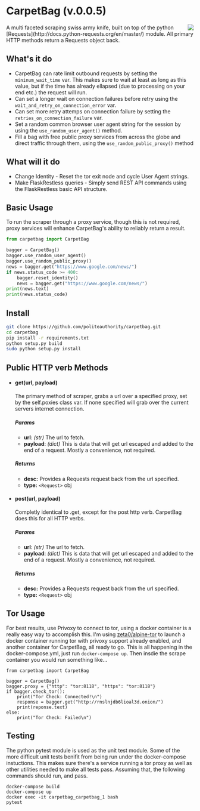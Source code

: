 # CarpetBag (v.0.0.5)
<img align="right" src="https://vol-1.nyc3.digitaloceanspaces.com/bad-actor.services/1-0xc/static/img/carpetbag.jpg">
A multi faceted scraping swiss army knife, built on top of the python [Requests](http://docs.python-requests.org/en/master/) module. All primary HTTP methods return a Requests object back.

## What's it do
- CarpetBag can rate limit outbound requests by setting the ```mininum_wait_time``` var. This makes sure to wait at least as long as this value, but if the time has already ellapsed (due to processing on your end etc.) the request will run.
- Can set a longer wait on connection failures before retry using the ```wait_and_retry_on_connection_error``` var.
- Can set more retry attemps on connection failure by setting the ```retries_on_connection_failure``` var.
- Set a random common browser user agent string for the session by using the ```use_random_user_agent()``` method.
- Fill a bag with free public proxy services from across the globe and direct traffic through them, using the ```use_random_public_proxy()``` method

## What will it do
- Change Identity - Reset the tor exit node and cycle User Agent strings.
- Make FlaskRestless queries - Simply send REST API commands using the FlaskRestless basic API structure.

## Basic Usage
To run the scraper through a proxy service, though this is not required, proxy services will enhance CarpetBag's ability to reliably return a result.
```python
from carpetbag import CarpetBag

bagger = CarpetBag()
bagger.use_random_user_agent()
bagger.use_random_public_proxy()
news = bagger.get("https://www.google.com/news/")
if news.status_code >= 400:
    bagger.reset_identity()
    news = bagger.get("https://www.google.com/news/")
print(news.text)
print(news.status_code)
```

## Install
```bash
git clone https://github.com/politeauthority/carpetbag.git
cd carpetbag
pip install -r requirements.txt
python setup.py build
sudo python setup.py install
```

## Public HTTP verb Methods
- #### **get(url, payload)**
    The primary method of scraper, grabs a url over a specified proxy, set by the self.poxies class var. If none specified will grab over the current servers internet connection.
    ##### Params
    - **url**: _(str)_ The url to fetch.
    - **payload**: _(dict)_ This is data that will get url escaped and added to the end of a request. Mostly a convenience, not required.
    ##### Returns
    - **desc:** Provides a Requests request back from the url specified.
    - **type:** `<Request>` obj
- #### **post(url, payload)**
  Completly identical to .get, except for the post http verb. CarpetBag does this for all HTTP verbs.
    ##### Params
    - **url**: _(str)_ The url to fetch.
    - **payload**: _(dict)_ This is data that will get url escaped and added to the end of a request. Mostly a convenience, not required.
    ##### Returns
    - **desc:** Provides a Requests request back from the url specified.
    - **type:** `<Request>` obj
## Tor Usage
For best results, use Privoxy to connect to tor, using a docker container is a really easy way to accomplish this. I'm using [zeta0/alpine-tor](https://github.com/zuazo/alpine-tor-docker) to launch a docker container running tor with privoxy support already enabled, and another container for CarpetBag, all ready to go. This is all happening in the docker-compose.yml, just run ```docker-compose up```. Then insdie the scrape container you would run something like...

    from carpetbag import CarpetBag

    bagger = CarpetBag()
    bagger.proxy = {"http": "tor:8118", "https": "tor:8118"}
    if bagger.check_tor():
        print("Tor Check: Connected!\n")
        response = bagger.get("http://rnslnjdb6lioal3d.onion/")
        print(reponse.text)
    else:
        print("Tor Check: Failed\n")
## Testing
The python pytest module is used as the unit test module. Some of the more difficult unit tests benifit from being run under the docker-compose instuctions. This makes sure there's a service running a tor proxy as well as other utilities needed to make all tests pass. Assuming that, the following commands should run, and pass.
```
docker-compose build
docker-compose up
docker exec -it carpetbag_carpetbag_1 bash
pytest
```
